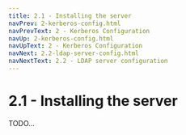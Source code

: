 ```yaml
---
title: 2.1 - Installing the server
navPrev: 2-kerberos-config.html
navPrevText: 2 - Kerberos Configuration
navUp: 2-kerberos-config.html
navUpText: 2 - Kerberos Configuration
navNext: 2.2-ldap-server-config.html
navNextText: 2.2 - LDAP server configuration
---
```


# 2.1 - Installing the server

TODO...